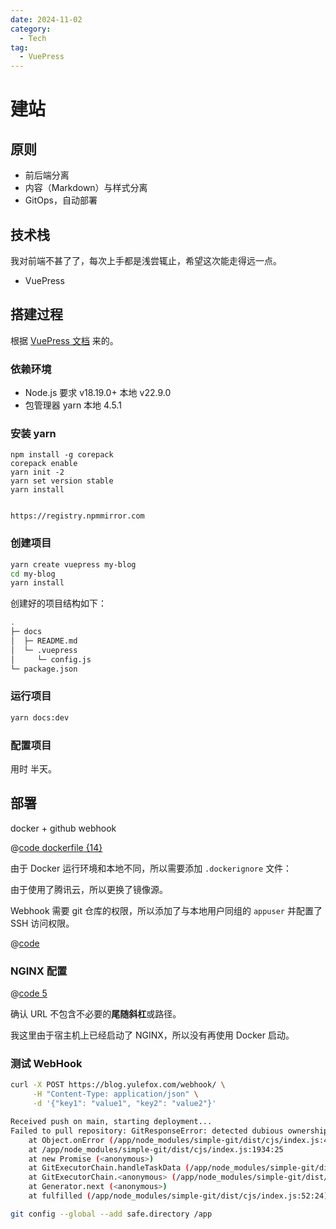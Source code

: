 ```yaml
---
date: 2024-11-02
category:
  - Tech
tag:
  - VuePress
---
```


# 建站



## 原则

- 前后端分离
- 内容（Markdown）与样式分离
- GitOps，自动部署

## 技术栈

我对前端不甚了了，每次上手都是浅尝辄止，希望这次能走得远一点。

- VuePress



## 搭建过程

根据 [VuePress 文档](https://v2.vuepress.vuejs.org/zh/guide/getting-started.html) 来的。

### 依赖环境

- Node.js 要求 v18.19.0+ 本地 v22.9.0
- 包管理器 yarn 本地 4.5.1

### 安装 yarn

```sh{1,4-5}
npm install -g corepack
corepack enable
yarn init -2
yarn set version stable
yarn install


https://registry.npmmirror.com
```

### 创建项目

```sh
yarn create vuepress my-blog
cd my-blog
yarn install
```

创建好的项目结构如下：

```sh
.
├─ docs
│  ├─ README.md
│  └─ .vuepress
│     └─ config.js
└─ package.json
```


### 运行项目

```sh
yarn docs:dev
```

### 配置项目



用时 半天。

## 部署

docker + github webhook

@[code dockerfile {14}](../../Dockerfile)

由于 Docker 运行环境和本地不同，所以需要添加 `.dockerignore` 文件：

由于使用了腾讯云，所以更换了镜像源。

Webhook 需要 git 仓库的权限，所以添加了与本地用户同组的 `appuser` 并配置了 SSH 访问权限。

@[code](../../.dockerignore)

### NGINX 配置

@[code 5](../../nginx.conf)

确认 URL 不包含不必要的**尾随斜杠**或路径。

我这里由于宿主机上已经启动了 NGINX，所以没有再使用 Docker 启动。

### 测试 WebHook

```sh
curl -X POST https://blog.yulefox.com/webhook/ \
     -H "Content-Type: application/json" \
     -d '{"key1": "value1", "key2": "value2"}'
```



```sh
Received push on main, starting deployment...
Failed to pull repository: GitResponseError: detected dubious ownership in repository at '/app'
    at Object.onError (/app/node_modules/simple-git/dist/cjs/index.js:4124:21)
    at /app/node_modules/simple-git/dist/cjs/index.js:1934:25
    at new Promise (<anonymous>)
    at GitExecutorChain.handleTaskData (/app/node_modules/simple-git/dist/cjs/index.js:1925:16)
    at GitExecutorChain.<anonymous> (/app/node_modules/simple-git/dist/cjs/index.js:1909:44)
    at Generator.next (<anonymous>)
    at fulfilled (/app/node_modules/simple-git/dist/cjs/index.js:52:24)
```

```sh
git config --global --add safe.directory /app
```

